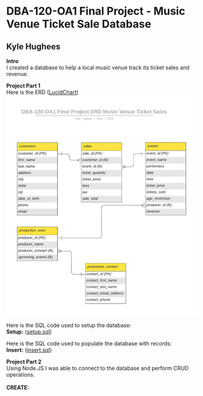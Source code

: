 # DBA-120-OA1 Final Project - Music Venue Ticket Sale Database
## Kyle Hughees

**Intro**<br>
I created a database to help a local music venue track its ticket sales and revenue.

**Project Part 1**<br>
Here is the ERD ([LucidChart](https://lucid.app/lucidchart/f3d98e80-2da0-4457-a795-b06fbfb41133/edit?viewport_loc=-214%2C56%2C2225%2C1058%2C0_0&invitationId=inv_31665265-59b2-44d0-8c11-c70ae3808f8f))<br>
![Diagram](ERD.png)

Here is the SQL code used to setup the database:<br>
**Setup:** ([setup.sql](setup.sql))

Here is the SQL code used to populate the database with records:<br>
**Insert:** ([insert.sql](insert.sql))

**Project Part 2**<br>
Using Node.JS I was able to connect to the database and perform CRUD operations.<br><br>
**CREATE:**<br>
